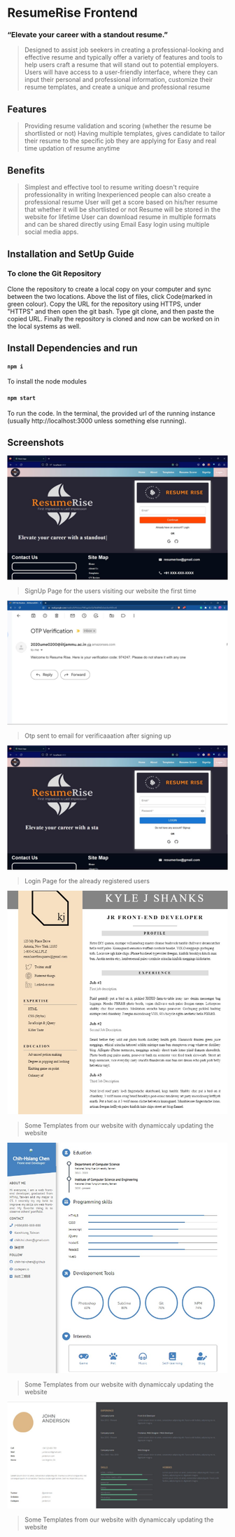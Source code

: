 # ResumeRise Frontend
### “Elevate your career with a standout resume.”
> Designed to assist job seekers in creating a professional-looking and effective resume and typically offer a variety of features and tools to help users craft a resume that will stand out to potential employers. Users will have access to a user-friendly interface, where they can input their personal and professional information, customize their resume templates, and create a unique and professional resume

## Features
> Providing resume validation and scoring (whether the resume be shortlisted or not)
> Having multiple templates, gives candidate to tailor their resume to the specific job they are applying for
> Easy and real time updation of resume anytime

## Benefits
> Simplest and effective tool to resume writing doesn't require professionality in writing
> Inexperienced people can also create a professional resume
> User will get a score based on his/her resume that whether it will be shortlisted or not
> Resume will be stored in the website for lifetime
> User can download resume in multiple formats and can be shared directly using Email
> Easy login using multiple social media apps.

## Installation and SetUp Guide
### To clone the Git Repository
Clone the repository to create a local copy on your computer and sync between the two locations. Above the list of files, click  Code(marked in green colour). Copy the URL for the repository using HTTPS, under "HTTPS" and then open the git bash. Type git clone, and then paste the copied URL. Finally the repository is cloned and now can be worked on in the local systems as well. 

## Install Dependencies and run
#### `npm i`
To install the node modules

#### `npm start`
To run the code. In the terminal, the provided url of the running instance (usually http://localhost:3000 unless something else running).

## Screenshots
![SignUp Page and OTP](./src/assets/SignUp.jpeg)
> SignUp Page for the users visiting our website the first time 

![OTP on Email](./src/assets/OTP.jpeg)
> Otp sent to email for verificaaation after signing up 

![Login Page](./src/assets/Login.jpeg)
> Login Page for the already registered users

![Template](./src/assets/Template1.jpeg)
> Some Templates from our website with dynamiccaly updating the website

![Templates](./src/assets/Template2.jpeg)
> Some Templates from our website with dynamiccaly updating the website

![Templates](./src/assets/Template3.jpeg)
> Some Templates from our website with dynamiccaly updating the website



